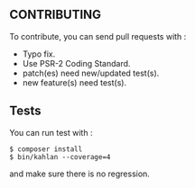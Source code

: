 CONTRIBUTING
------------
To contribute, you can send pull requests with :

- Typo fix.
- Use PSR-2 Coding Standard.
- patch(es) need new/updated test(s).
- new feature(s) need test(s).

Tests
-----
You can run test with :
```shell
$ composer install
$ bin/kahlan --coverage=4
```
and make sure there is no regression.